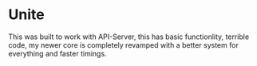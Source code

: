 # Unite
This was built to work with API-Server, this has basic functionlity, terrible code, my newer core is completely revamped with a better system for everything and faster timings.
